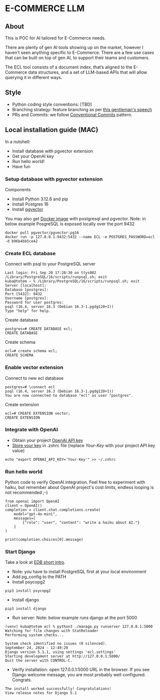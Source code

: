 # E-COMMERCE LLM

## About
This is POC for AI tailored for E-Commerce needs.

There are plenty of gen AI tools showing up on the market, however I haven’t seen anything specific to E-Commerce. 
There are a few use cases that can be built on top of gen AI, to support their teams and customers. 

The ECL tool consists of a document index, that’s aligned to the E-Commerce data structures, and a set of LLM-based APIs that will allow querying it in different ways.

## Style
* Python coding style conventions: [TBD]
* Branching strategy: feature branching as per [this gentleman's speech](https://www.youtube.com/watch?v=U_IFGpJDbeU)
* PRs and Commits: we follow [Conventional Commits](https://www.conventionalcommits.org/en/v1.0.0-beta.2/) pattern.

## Local installation guide (MAC)
In a nutshell:
* Install database with pgvector extension
* Get your OpenAI key
* Run hello world!
* Have fun

### Setup database with pgvector extension
Components
* Install Python 3.12.6 and pip
* Install Postgres 16
* Install [pgvector](https://github.com/pgvector/pgvector)

You may also get [Docker image](https://github.com/pgvector/pgvector) with postgresql and pgvector.
Note: in below example PosgreSQL is exposed locally over the port 9432
```
docker pull pgvector/pgvector:pg16
docker run -p 127.0.0.1:9432:5432 --name ECL -e POSTGRES_PASSWORD=ecl -d b96b4bb5ce42
```

### Create ECL database
Connect with psql to your PostgreSQL server
```
Last login: Fri Sep 20 17:28:30 on ttys002
/Library/PostgreSQL/16/scripts/runpsql.sh; exit
kuba@totem ~ % /Library/PostgreSQL/16/scripts/runpsql.sh; exit
Server [localhost]: 
Database [postgres]: 
Port [5432]: 9432
Username [postgres]: 
Password for user postgres: 
psql (16.4, server 16.3 (Debian 16.3-1.pgdg120+1))
Type "help" for help.

```

Create database
```
postgres=# CREATE DATABASE ecl;
CREATE DATABASE
```

Create schema
```
ecl=# create schema ecl;
CREATE SCHEMA
```

### Enable vector extension
Connect to new ecl database
```
postgres=# \connect ecl
psql (16.4, server 16.3 (Debian 16.3-1.pgdg120+1))
You are now connected to database "ecl" as user "postgres".
```
Create extension
```
ecl=# CREATE EXTENSION vector;
CREATE EXTENSION
```

### Integrate with OpenAI
* Obtain your project [OpenAI API key](https://platform.openai.com/api-keys)
* [Store your key](https://help.openai.com/en/articles/5112595-best-practices-for-api-key-safety) in .zshrc file (replace *Your-Key* with your project API key value)
```
echo "export OPENAI_API_KEY='Your-Key'" >> ~/.zshrc
```

### Run hello world
Python code to verify OpenAI integration. Feel free to experiment with haiku, but remember about OpenAI project's cost limits, endless looping is not recommended ;-)
```
from openai import OpenAI
client = OpenAI()
completion = client.chat.completions.create(
    model="gpt-4o-mini",
    messages=[
        {"role": "user", "content": "write a haiku about AI."}
    ]
)

print(completion.choices[0].message)
```

### Start Django
Take a look at [EDB short intro](https://www.enterprisedb.com/postgres-tutorials/how-use-postgresql-django).
* Note: you have to install PostgreSQL first at your local environment
* Add pg_config to the PATH
* Install psycopg2
```
pip3 install psycopg2
```
* Install django
```
pip3 install django
```
* Run server:
Note: below example runs django at the port 5000
```
(venv) kuba@totem ecl % python3 ./manage.py runserver 127.0.0.1:5000
Watching for file changes with StatReloader
Performing system checks...

System check identified no issues (0 silenced).
September 24, 2024 - 12:49:20
Django version 5.1.1, using settings 'ecl.settings'
Starting development server at http://127.0.0.1:5000/
Quit the server with CONTROL-C.
```
* Verify installation: open 127.0.0.1:5000 URL in the browser. If you see Django welcome message, you are most probably well configured. Congrats.
```
The install worked successfully! Congratulations!
View release notes for Django 5.1
```